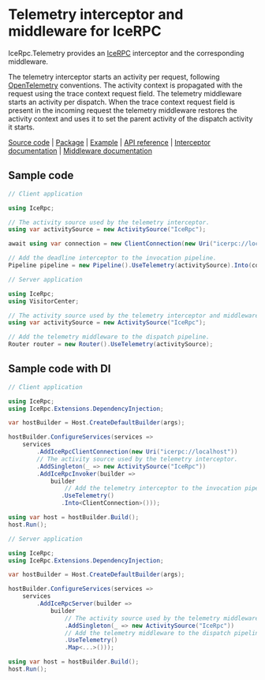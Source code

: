 # Telemetry interceptor and middleware for IceRPC

IceRpc.Telemetry provides an [IceRPC][icerpc-csharp] interceptor and the corresponding middleware.

The telemetry interceptor starts an activity per request, following [OpenTelemetry][open-telemetry] conventions. The
activity context is propagated with the request using the trace context request field. The telemetry middleware starts
an activity per dispatch. When the trace context request field is present in the incoming request the telemetry
middleware restores the activity context and uses it to set the parent activity of the dispatch activity it starts.

[Source code][source] | [Package][package] | [Example][example] | [API reference][api] | [Interceptor documentation][interceptor] | [Middleware documentation][middleware]

## Sample code

```csharp
// Client application

using IceRpc;

// The activity source used by the telemetry interceptor.
using var activitySource = new ActivitySource("IceRpc");

await using var connection = new ClientConnection(new Uri("icerpc://localhost"));

// Add the deadline interceptor to the invocation pipeline.
Pipeline pipeline = new Pipeline().UseTelemetry(activitySource).Into(connection);
```

```csharp
// Server application

using IceRpc;
using VisitorCenter;

// The activity source used by the telemetry interceptor and middleware.
using var activitySource = new ActivitySource("IceRpc");

// Add the telemetry middleware to the dispatch pipeline.
Router router = new Router().UseTelemetry(activitySource);
```

## Sample code with DI

```csharp
// Client application

using IceRpc;
using IceRpc.Extensions.DependencyInjection;

var hostBuilder = Host.CreateDefaultBuilder(args);

hostBuilder.ConfigureServices(services =>
    services
        .AddIceRpcClientConnection(new Uri("icerpc://localhost"))
        // The activity source used by the telemetry interceptor.
        .AddSingleton(_ => new ActivitySource("IceRpc"))
        .AddIceRpcInvoker(builder =>
            builder
                // Add the telemetry interceptor to the invocation pipeline.
               .UseTelemetry()
               .Into<ClientConnection>()));

using var host = hostBuilder.Build();
host.Run();
```

```csharp
// Server application

using IceRpc;
using IceRpc.Extensions.DependencyInjection;

var hostBuilder = Host.CreateDefaultBuilder(args);

hostBuilder.ConfigureServices(services =>
    services
        .AddIceRpcServer(builder =>
            builder
                // The activity source used by the telemetry middleware.
                .AddSingleton(_ => new ActivitySource("IceRpc"))
                // Add the telemetry middleware to the dispatch pipeline.
                .UseTelemetry()
                .Map<...>()));

using var host = hostBuilder.Build();
host.Run();
```

[api]: https://api.testing.zeroc.com/csharp/api/IceRpc.Telemetry.html
[example]: https://github.com/icerpc/icerpc-csharp/tree/main/examples/Telemetry
[icerpc-csharp]: https://github.com/icerpc/icerpc-csharp
[interceptor]: https://docs.testing.zeroc.com/icerpc-core/invocation/interceptor
[middleware]: https://docs.testing.zeroc.com/icerpc-core/dispatch/middleware
[package]: https://www.nuget.org/packages/IceRpc.Telemetry
[open-telemetry]: https://opentelemetry.io/
[source]: https://github.com/icerpc/icerpc-csharp/tree/main/src/IceRpc.Telemetry
